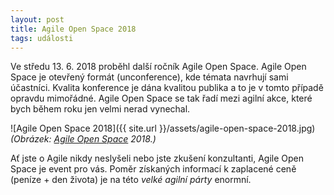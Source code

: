 ```yaml
---
layout: post
title: Agile Open Space 2018
tags: události
---
```


Ve středu 13. 6. 2018 proběhl další ročník Agile Open Space.
Agile Open Space je otevřený formát (unconference), kde témata navrhují sami účastníci.
Kvalita konference je dána kvalitou publika a to je v tomto případě opravdu mimořádné.
Agile Open Space se tak řadí mezi agilní akce, které bych během roku jen velmi nerad vynechal.

![Agile Open Space 2018]({{ site.url }}/assets/agile-open-space-2018.jpg)
*(Obrázek: [Agile Open Space](https://www.agileopenspace.cz/) 2018.)*

Ať jste o Agile nikdy neslyšeli nebo jste zkušení konzultanti, Agile Open Space je event pro vás.
Poměr získaných informací k zaplacené ceně (peníze + den života) je na této *velké agilní párty* enormní.
